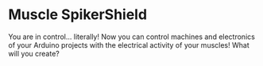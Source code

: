 # Muscle SpikerShield

You are in control... literally! Now you can control machines and electronics of your Arduino projects with the electrical activity of your muscles! What will you create?
